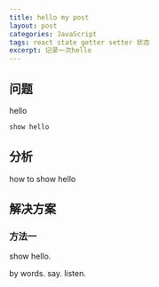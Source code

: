 ```yaml
---
title: hello my post
layout: post
categories: JavaScript
tags: react state getter setter 状态
excerpt: 记录一次hello
---
```

## 问题

hello

```c
show hello
```


## 分析

how to show hello

## 解决方案

### 方法一

show hello.

by words.
say.
listen.